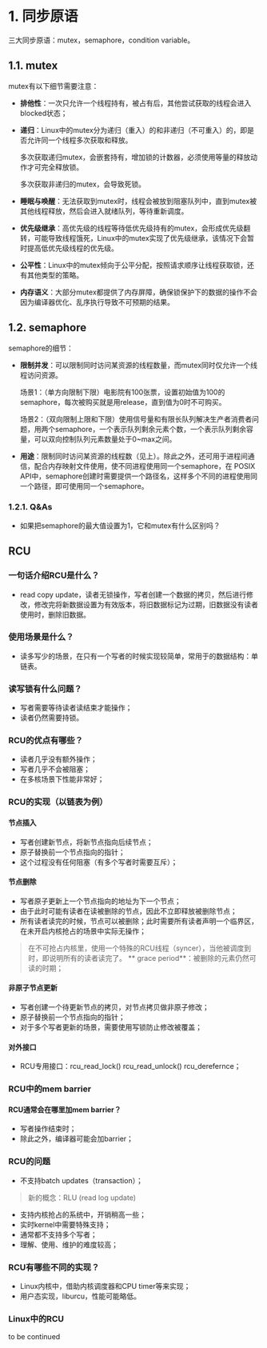 # 1. 同步原语

三大同步原语：mutex，semaphore，condition variable。

## 1.1. mutex
mutex有以下细节需要注意：
- **排他性**：一次只允许一个线程持有，被占有后，其他尝试获取的线程会进入blocked状态；
- **递归**：Linux中的mutex分为递归（重入）的和非递归（不可重入）的，即是否允许同一个线程多次获取和释放。

  多次获取递归mutex，会嵌套持有，增加锁的计数器，必须使用等量的释放动作才可完全释放锁。

  多次获取非递归的mutex，会导致死锁。
- **睡眠与唤醒**：无法获取到mutex时，线程会被放到阻塞队列中，直到mutex被其他线程释放，然后会进入就绪队列，等待重新调度。
- **优先级继承**：高优先级的线程等待低优先级持有的mutex，会形成优先级翻转，可能导致线程饿死，Linux中的mutex实现了优先级继承，该情况下会暂时提高低优先级线程的优先级。
- **公平性**：Linux中的mutex倾向于公平分配，按照请求顺序让线程获取锁，还有其他类型的策略。
- **内存语义**：大部分mutex都提供了内存屏障，确保锁保护下的数据的操作不会因为编译器优化、乱序执行导致不可预期的结果。

## 1.2. semaphore
semaphore的细节：
- **限制并发**：可以限制同时访问某资源的线程数量，而mutex同时仅允许一个线程访问资源。

  场景1：（单方向限制下限）电影院有100张票，设置初始值为100的semaphore，每次被购买就是用release，直到值为0时不可购买。

  场景2：（双向限制上限和下限）使用信号量和有限长队列解决生产者消费者问题，用两个semaphore，一个表示队列剩余元素个数，一个表示队列剩余容量，可以双向控制队列元素数量处于0~max之间。
- **用途**：限制同时访问某资源的线程数（见上）。除此之外，还可用于进程间通信，配合内存映射文件使用，使不同进程使用同一个semaphore，在 POSIX API中，semaphore创建时需要提供一个路径名，这样多个不同的进程使用同一个路径，即可使用同一个semaphore。

### 1.2.1. Q\&As
- 如果把semaphore的最大值设置为1，它和mutex有什么区别吗？

## RCU
### 一句话介绍RCU是什么？
- read copy update，读者无锁操作，写者创建一个数据的拷贝，然后进行修改，修改完将新数据设置为有效版本，将旧数据标记为过期，旧数据没有读者使用时，删除旧数据。
### 使用场景是什么？
- 读多写少的场景，在只有一个写者的时候实现较简单，常用于的数据结构：单链表。
### 读写锁有什么问题？
- 写者需要等待读者读结束才能操作；
- 读者仍然需要持锁。
### RCU的优点有哪些？
- 读者几乎没有额外操作；
- 写者几乎不会被阻塞；
- 在多核场景下性能非常好；
### RCU的实现（以链表为例）
#### 节点插入
- 写者创建新节点，将新节点指向后续节点；
- 原子替换前一个节点指向的指针；
- 这个过程没有任何阻塞（有多个写者时需要互斥）；
#### 节点删除
- 写者原子更新上一个节点指向的地址为下一个节点；
- 由于此时可能有读者在读被删除的节点，因此不立即释放被删除节点；
- 所有读者读完的时候，节点可以被删除；此时需要所有读者声明一个临界区，在未开启内核抢占的场景中实际无操作；
> 在不可抢占内核里，使用一个特殊的RCU线程（syncer），当他被调度到时，即说明所有的读者读完了。
>** grace period**：被删除的元素仍然可读的时期；
#### 非原子节点更新
- 写者创建一个待更新节点的拷贝，对节点拷贝做非原子修改；
- 原子替换前一个节点指向的指针；
- 对于多个写者更新的场景，需要使用写锁防止修改被覆盖；
#### 对外接口
- RCU专用接口：rcu_read_lock() rcu_read_unlock() rcu_derefernce；
### RCU中的mem barrier
#### RCU通常会在哪里加mem barrier？
- 写者操作结束时；
- 除此之外，编译器可能会加barrier；
### RCU的问题
- 不支持batch updates（transaction）；
> 新的概念：RLU (read log update)
- 支持内核抢占的系统中，开销稍高一些；
- 实时kernel中需要特殊支持；
- 通常都不支持多个写者；
- 理解、使用、维护的难度较高；
### RCU有哪些不同的实现？
- Linux内核中，借助内核调度器和CPU timer等来实现；
- 用户态实现，liburcu，性能可能略低。
### Linux中的RCU
to be continued

